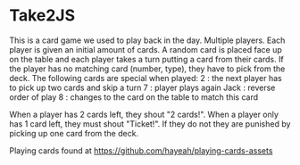 # Take2JS
This is a card game we used to play back in the day. Multiple players. Each player is given an initial amount of cards.
A random card is placed face up on the table and each player takes a turn putting a card from their cards.
If the player has no matching card (number, type), they have to pick from the deck.
The following cards are special when played:
2 : the next player has to pick up two cards and skip a turn
7 : player plays again
Jack : reverse order of play
8 : changes to the card on the table to match this card

When a player has 2 cards left, they shout "2 cards!".
When a player only has 1 card left, they must shout "Ticket!". If they do not they are punished by picking up one card from the deck.

Playing cards found at https://github.com/hayeah/playing-cards-assets
